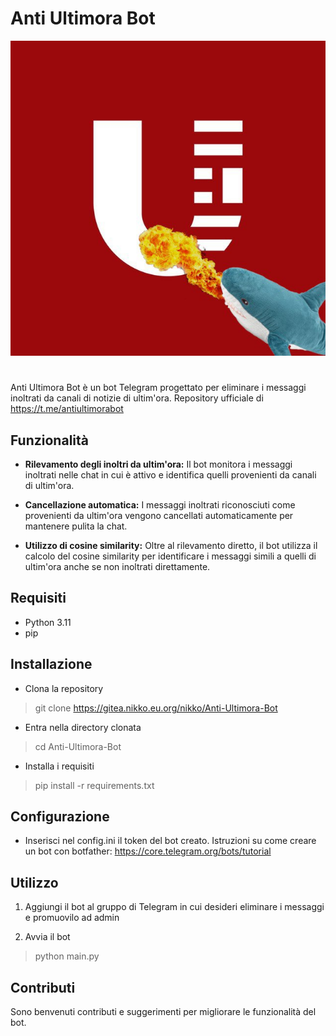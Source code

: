 # Anti Ultimora Bot
<img src="assets/logo.jpg"/></br>

#
Anti Ultimora Bot è un bot Telegram progettato per eliminare i messaggi inoltrati da canali di notizie di ultim'ora. Repository ufficiale di https://t.me/antiultimorabot

## Funzionalità

- **Rilevamento degli inoltri da ultim'ora:** Il bot monitora i messaggi inoltrati nelle chat in cui è attivo e identifica quelli provenienti da canali di ultim'ora.
  
- **Cancellazione automatica:** I messaggi inoltrati riconosciuti come provenienti da ultim'ora vengono cancellati automaticamente per mantenere pulita la chat.

- **Utilizzo di cosine similarity:** Oltre al rilevamento diretto, il bot utilizza il calcolo del cosine similarity per identificare i messaggi simili a quelli di ultim'ora anche se non inoltrati direttamente.

## Requisiti

- Python 3.11
- pip

## Installazione

- Clona la repository
> git clone https://gitea.nikko.eu.org/nikko/Anti-Ultimora-Bot

- Entra nella directory clonata
> cd Anti-Ultimora-Bot

- Installa i requisiti
> pip install -r requirements.txt


## Configurazione

- Inserisci nel config.ini il token del bot creato. Istruzioni su come creare un bot con botfather: https://core.telegram.org/bots/tutorial

## Utilizzo

1. Aggiungi il bot al gruppo di Telegram in cui desideri eliminare i messaggi e promuovilo ad admin
   
2. Avvia il bot
> python main.py

## Contributi

Sono benvenuti contributi e suggerimenti per migliorare le funzionalità del bot.
